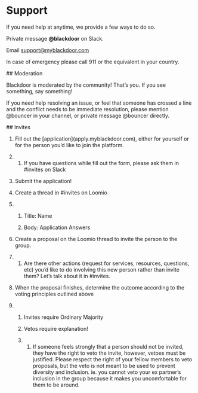 # Support

If you need help at anytime, we provide a few ways to do so.

Private message **@blackdoor** on Slack.

Email [support@myblackdoor.com](mailto:support@myblackdoor.com)

In case of emergency please call 911 or the equivalent in your country.

\#\# Moderation

Blackdoor is moderated by the community! That’s you. If you see something, say something!

If you need help resolving an issue, or feel that someone has crossed a line and the conflict needs to be immediate resolution, please mention @bouncer in your channel, or private message @bouncer directly.

\#\# Invites

1. Fill out the \[application\]\(apply.myblackdoor.com\), either for yourself or for the person you’d like to join the platform.

2. 1. If you have questions while fill out the form, please ask them in \#invites on Slack
3. Submit the application!

4. Create a thread in \#invites on Loomio

5. 1. Title: Name

   2. Body: Application Answers
6. Create a proposal on the Loomio thread to invite the person to the group.

7. 1. Are there other actions \(request for services, resources, questions, etc\) you’d like to do involving this new person rather than invite them? Let’s talk about it in \#invites.
8. When the proposal finishes, determine the outcome according to the voting principles outlined above

9. 1. Invites require Ordinary Majority

   2. Vetos require explanation!

   3. 1. If someone feels strongly that a person should not be invited, they have the right to veto the invite, however, vetoes must be justified. Please respect the right of your fellow members to veto proposals, but the veto is not meant to be used to prevent diversity and inclusion. ie. you cannot veto your ex partner’s inclusion in the group because it makes you uncomfortable for them to be around.



